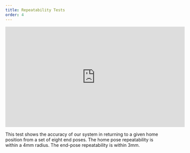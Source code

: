 ```yaml
---
title: Repeatability Tests
order: 4
---
```


<iframe width="560" height="315" src="https://www.youtube.com/embed/FHdgulcmOcc?rel=0" frameborder="0" allow="autoplay; encrypted-media" allowfullscreen></iframe>

This test shows the accuracy of our system in returning to a given home position from a set of eight end poses. The home pose repeatability is within a 4mm radius. The end-pose repeatability is within 3mm.

